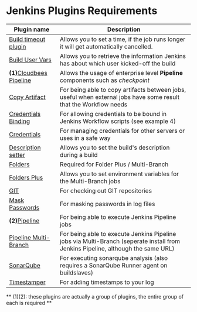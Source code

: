 # Jenkins Plugins Requirements

Plugin name                                                                                       | Description
------------------------------------------------------------------------------------------------- | ----------------------------------------------
[Build timeout plugin](http://wiki.jenkins-ci.org/display/JENKINS/Build-timeout+Plugin)           | Allows you to set a time, if the job runs longer it will get automatically cancelled.
[Build User Vars](https://wiki.jenkins-ci.org/display/JENKINS/Build+User+Vars+Plugin)             | Allows you to retrieve the information Jenkins has about which user kicked-off the build
**(1)**[Cloudbees Pipeline](http://release-notes.cloudbees.com/product/CloudBees+Workflow)        | Allows the usage of enterprise level **Pipeline** components such as *checkpoint*
[Copy Artifact](http://wiki.jenkins-ci.org/display/JENKINS/Copy+Artifact+Plugin)                  | For being able to copy artifacts between jobs, useful when external jobs have some result that the Workflow needs
[Credentials Binding](http://wiki.jenkins-ci.org/display/JENKINS/Credentials+Binding+Plugin)      | For allowing credentials to be bound in Jenkins Workflow scripts (see example 4)
[Credentials](http://wiki.jenkins-ci.org/display/JENKINS/Credentials+Plugin)                      | For managing credentials for other servers or uses in a safe way
[Description setter](http://wiki.jenkins-ci.org/display/JENKINS/Description+Setter+Plugin)        | Allows you to set the build's description during a build
[Folders](https://wiki.jenkins-ci.org/display/JENKINS/CloudBees+Folders+Plugin)                   | Required for Folder Plus / Multi-Branch
[Folders Plus](http://release-notes.cloudbees.com/product/Folders+Plus+Plugin)                    | Allows you to set environment variables for the Multi-Branch jobs
[GIT](http://wiki.jenkins-ci.org/display/JENKINS/Git+Plugin)                                      | For checking out GIT repositories
[Mask Passwords](http://wiki.jenkins-ci.org/display/JENKINS/Mask+Passwords+Plugin)                | For masking passwords in log files
**(2)**[Pipeline](https://wiki.jenkins-ci.org/display/JENKINS/Pipeline+Plugin)                    | For being able to execute Jenkins Pipeline jobs
[Pipeline Multi-Branch](https://wiki.jenkins-ci.org/display/JENKINS/Pipeline+Plugin)              | For being able to execute Jenkins Pipeline jobs via Multi-Branch (seperate install from Jenkins Pipeline, although the same URL)
[SonarQube](http://redirect.sonarsource.com/plugins/jenkins.html)                                 | For executing sonarqube analysis (also requires a SonarQube Runner agent on buildslaves)
[Timestamper](http://wiki.jenkins-ci.org/display/JENKINS/Timestamper)                             | For adding timestamps to your log

** (1)(2): these plugins are actually a group of plugins, the entire group of each is required **

